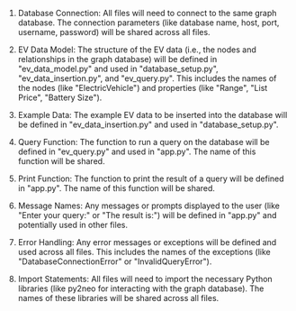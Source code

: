 1. Database Connection: All files will need to connect to the same graph database. The connection parameters (like database name, host, port, username, password) will be shared across all files.

2. EV Data Model: The structure of the EV data (i.e., the nodes and relationships in the graph database) will be defined in "ev_data_model.py" and used in "database_setup.py", "ev_data_insertion.py", and "ev_query.py". This includes the names of the nodes (like "ElectricVehicle") and properties (like "Range", "List Price", "Battery Size").

3. Example Data: The example EV data to be inserted into the database will be defined in "ev_data_insertion.py" and used in "database_setup.py".

4. Query Function: The function to run a query on the database will be defined in "ev_query.py" and used in "app.py". The name of this function will be shared.

5. Print Function: The function to print the result of a query will be defined in "app.py". The name of this function will be shared.

6. Message Names: Any messages or prompts displayed to the user (like "Enter your query:" or "The result is:") will be defined in "app.py" and potentially used in other files.

7. Error Handling: Any error messages or exceptions will be defined and used across all files. This includes the names of the exceptions (like "DatabaseConnectionError" or "InvalidQueryError").

8. Import Statements: All files will need to import the necessary Python libraries (like py2neo for interacting with the graph database). The names of these libraries will be shared across all files.